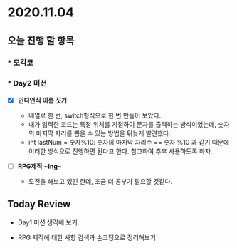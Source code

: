 # 2020.11.04

## 오늘 진행 할 항목

### * 모각코

### * Day2 미션

- [x] **인디언식 이름 짓기**
  * 배열로 한 번, switch형식으로 한 번 만들어 보았다.
  * 내가 입력한 코드는 특정 위치를 지정하여 문자를 출력하는 방식이었는데, 
  숫자의 마지막 자리를 뽑을 수 있는 방법을 뒤늦게 발견했다.
   * int lastNum = 숫자%10:
   숫자의 마지막 자리수 == 숫자 %10 과 같기 때문에 이러한 방식으로 진행하면 된다고 한다.
   참고하여 추후 사용하도록 하자.
   
   
- [ ] **RPG제작 ~ing~**
  * 도전을 해보고 있긴 한데, 조금 더 공부가 필요할 것같다.



## Today Review

* Day1 미션 생각해 보기.

* RPG 제작에 대한 사항 검색과 손코딩으로 정리해보기
